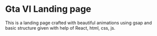 # Gta VI Landing page

This is a landing page crafted with beautiful animations using gsap and basic structure given with help of React, html, css, js.

